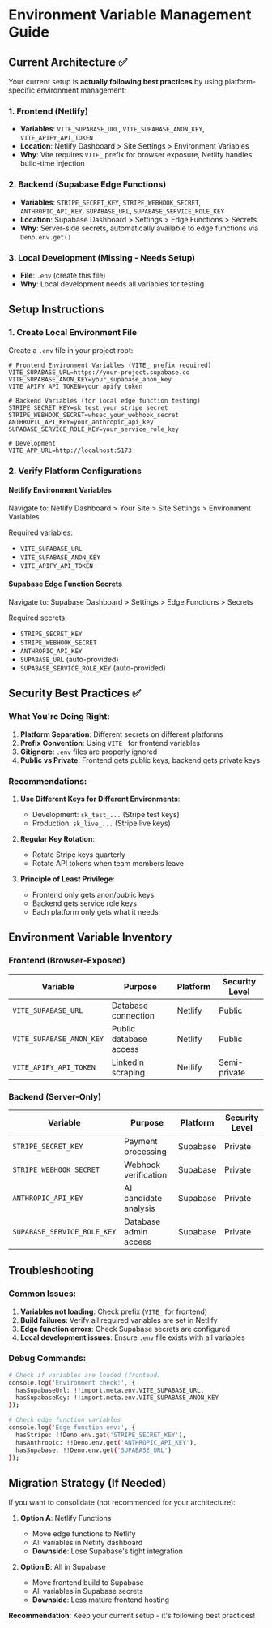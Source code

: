 # Environment Variable Management Guide

## Current Architecture ✅

Your current setup is **actually following best practices** by using platform-specific environment management:

### 1. Frontend (Netlify) 
- **Variables**: `VITE_SUPABASE_URL`, `VITE_SUPABASE_ANON_KEY`, `VITE_APIFY_API_TOKEN`
- **Location**: Netlify Dashboard > Site Settings > Environment Variables
- **Why**: Vite requires `VITE_` prefix for browser exposure, Netlify handles build-time injection

### 2. Backend (Supabase Edge Functions)
- **Variables**: `STRIPE_SECRET_KEY`, `STRIPE_WEBHOOK_SECRET`, `ANTHROPIC_API_KEY`, `SUPABASE_URL`, `SUPABASE_SERVICE_ROLE_KEY`
- **Location**: Supabase Dashboard > Settings > Edge Functions > Secrets
- **Why**: Server-side secrets, automatically available to edge functions via `Deno.env.get()`

### 3. Local Development (Missing - Needs Setup)
- **File**: `.env` (create this file)
- **Why**: Local development needs all variables for testing

## Setup Instructions

### 1. Create Local Environment File

Create a `.env` file in your project root:

```env
# Frontend Environment Variables (VITE_ prefix required)
VITE_SUPABASE_URL=https://your-project.supabase.co
VITE_SUPABASE_ANON_KEY=your_supabase_anon_key
VITE_APIFY_API_TOKEN=your_apify_token

# Backend Variables (for local edge function testing)
STRIPE_SECRET_KEY=sk_test_your_stripe_secret
STRIPE_WEBHOOK_SECRET=whsec_your_webhook_secret
ANTHROPIC_API_KEY=your_anthropic_api_key
SUPABASE_SERVICE_ROLE_KEY=your_service_role_key

# Development
VITE_APP_URL=http://localhost:5173
```

### 2. Verify Platform Configurations

#### Netlify Environment Variables
Navigate to: Netlify Dashboard > Your Site > Site Settings > Environment Variables

Required variables:
- `VITE_SUPABASE_URL`
- `VITE_SUPABASE_ANON_KEY` 
- `VITE_APIFY_API_TOKEN`

#### Supabase Edge Function Secrets
Navigate to: Supabase Dashboard > Settings > Edge Functions > Secrets

Required secrets:
- `STRIPE_SECRET_KEY`
- `STRIPE_WEBHOOK_SECRET`
- `ANTHROPIC_API_KEY`
- `SUPABASE_URL` (auto-provided)
- `SUPABASE_SERVICE_ROLE_KEY` (auto-provided)

## Security Best Practices ✅

### What You're Doing Right:
1. **Platform Separation**: Different secrets on different platforms
2. **Prefix Convention**: Using `VITE_` for frontend variables
3. **Gitignore**: `.env` files are properly ignored
4. **Public vs Private**: Frontend gets public keys, backend gets private keys

### Recommendations:
1. **Use Different Keys for Different Environments**:
   - Development: `sk_test_...` (Stripe test keys)
   - Production: `sk_live_...` (Stripe live keys)

2. **Regular Key Rotation**: 
   - Rotate Stripe keys quarterly
   - Rotate API tokens when team members leave

3. **Principle of Least Privilege**:
   - Frontend only gets anon/public keys
   - Backend gets service role keys
   - Each platform only gets what it needs

## Environment Variable Inventory

### Frontend (Browser-Exposed)
| Variable | Purpose | Platform | Security Level |
|----------|---------|----------|----------------|
| `VITE_SUPABASE_URL` | Database connection | Netlify | Public |
| `VITE_SUPABASE_ANON_KEY` | Public database access | Netlify | Public |
| `VITE_APIFY_API_TOKEN` | LinkedIn scraping | Netlify | Semi-private |

### Backend (Server-Only)
| Variable | Purpose | Platform | Security Level |
|----------|---------|----------|----------------|
| `STRIPE_SECRET_KEY` | Payment processing | Supabase | Private |
| `STRIPE_WEBHOOK_SECRET` | Webhook verification | Supabase | Private |
| `ANTHROPIC_API_KEY` | AI candidate analysis | Supabase | Private |
| `SUPABASE_SERVICE_ROLE_KEY` | Database admin access | Supabase | Private |

## Troubleshooting

### Common Issues:
1. **Variables not loading**: Check prefix (`VITE_` for frontend)
2. **Build failures**: Verify all required variables are set in Netlify
3. **Edge function errors**: Check Supabase secrets are configured
4. **Local development issues**: Ensure `.env` file exists with all variables

### Debug Commands:
```bash
# Check if variables are loaded (frontend)
console.log('Environment check:', {
  hasSupabaseUrl: !!import.meta.env.VITE_SUPABASE_URL,
  hasSupabaseKey: !!import.meta.env.VITE_SUPABASE_ANON_KEY
});

# Check edge function variables
console.log('Edge function env:', {
  hasStripe: !!Deno.env.get('STRIPE_SECRET_KEY'),
  hasAnthropic: !!Deno.env.get('ANTHROPIC_API_KEY'),
  hasSupabase: !!Deno.env.get('SUPABASE_URL')
});
```

## Migration Strategy (If Needed)

If you want to consolidate (not recommended for your architecture):

1. **Option A**: Netlify Functions
   - Move edge functions to Netlify
   - All variables in Netlify dashboard
   - **Downside**: Lose Supabase's tight integration

2. **Option B**: All in Supabase
   - Move frontend build to Supabase
   - All variables in Supabase secrets
   - **Downside**: Less mature frontend hosting

**Recommendation**: Keep your current setup - it's following best practices!
